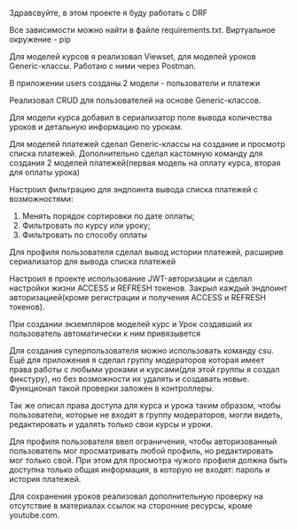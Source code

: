 Здравсвуйте, в этом проекте я буду работать с DRF

Все зависимости можно найти в файле requirements.txt. Виртуальное окружение - pip

Для моделей курсов я реализовал Viewset, для моделей уроков Generic-классы. Работаю с ними через Postman.

В приложении users созданы 2 модели - пользователи и платежи

Реализовал CRUD для пользователей на основе Generic-классов.

Для модели курса добавил в сериализатор поле вывода количества уроков и детальную информацию по урокам.

Для моделей платежей сделал Generic-классы на создание и просмотр списка платежей. Дополнительно сделал кастомную команду для создания 2 моделей платежей(первая модель на оплату курса, вторая для оплаты урока)

Настроил фильтрацию для эндпоинта вывода списка платежей с возможностями:
  1. Менять порядок сортировки по дате оплаты;
  2. Фильтровать по курсу или уроку;
  3. Фильтровать по способу оплаты

Для профиля пользователя сделал вывод истории платежей, расширив сериализатор для вывода списка платежей

Настроил в проекте использование JWT-авторизации и сделал настройки жизни ACCESS и REFRESH токенов. Закрыл каждый эндпоинт авторизацией(кроме регистрации и получения ACCESS и REFRESH токенов).

При создании экземпляров моделей курс и Урок создавший их пользователь автоматически к ним привязывется

Для создания суперпользователя можно использовать команду csu. Ещё для приложения я сделал группу модераторов которая имеет права работы с любыми уроками и курсами(для этой группы я создал фикстуру), но без возможности их удалять и создавать новые. Функционал такой проверки заложен в контроллеры.

Так же описал права доступа для курса и урока таким образом, чтобы пользователи, которые не входят в группу модераторов, могли видеть, редактировать и удалять только свои курсы и уроки.

Для профиля пользователя ввел ограничения, чтобы авторизованный пользователь мог просматривать любой профиль, но редактировать мог только свой. При этом для просмотра чужого профиля должна быть доступна только общая информация, в которую не входят: пароль и история платежей.

Для сохранения уроков реализовал дополнительную проверку на отсутствие в материалах ссылок на сторонние ресурсы, кроме youtube.com.
